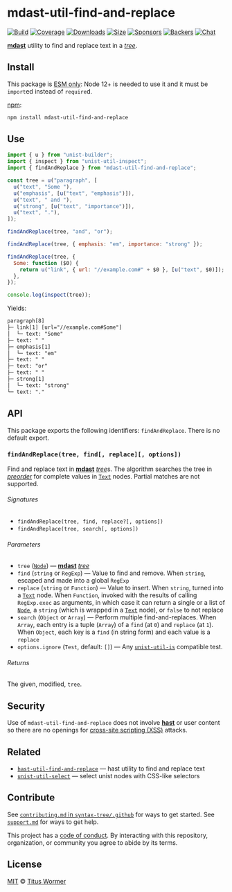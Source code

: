 # mdast-util-find-and-replace

[![Build][build-badge]][build] [![Coverage][coverage-badge]][coverage]
[![Downloads][downloads-badge]][downloads] [![Size][size-badge]][size]
[![Sponsors][sponsors-badge]][collective]
[![Backers][backers-badge]][collective] [![Chat][chat-badge]][chat]

[**mdast**][mdast] utility to find and replace text in a [_tree_][tree].

## Install

This package is
[ESM only](https://gist.github.com/sindresorhus/a39789f98801d908bbc7ff3ecc99d99c):
Node 12+ is needed to use it and it must be `import`ed instead of `require`d.

[npm][npm]:

```sh
npm install mdast-util-find-and-replace
```

## Use

```js
import { u } from "unist-builder";
import { inspect } from "unist-util-inspect";
import { findAndReplace } from "mdast-util-find-and-replace";

const tree = u("paragraph", [
  u("text", "Some "),
  u("emphasis", [u("text", "emphasis")]),
  u("text", " and "),
  u("strong", [u("text", "importance")]),
  u("text", "."),
]);

findAndReplace(tree, "and", "or");

findAndReplace(tree, { emphasis: "em", importance: "strong" });

findAndReplace(tree, {
  Some: function ($0) {
    return u("link", { url: "//example.com#" + $0 }, [u("text", $0)]);
  },
});

console.log(inspect(tree));
```

Yields:

```txt
paragraph[8]
├─ link[1] [url="//example.com#Some"]
│  └─ text: "Some"
├─ text: " "
├─ emphasis[1]
│  └─ text: "em"
├─ text: " "
├─ text: "or"
├─ text: " "
├─ strong[1]
│  └─ text: "strong"
└─ text: "."
```

## API

This package exports the following identifiers: `findAndReplace`. There is no
default export.

### `findAndReplace(tree, find[, replace][, options])`

Find and replace text in [**mdast**][mdast] [_tree_][tree]s. The algorithm
searches the tree in [_preorder_][preorder] for complete values in
[`Text`][text] nodes. Partial matches are not supported.

###### Signatures

- `findAndReplace(tree, find, replace?[, options])`
- `findAndReplace(tree, search[, options])`

###### Parameters

- `tree` ([`Node`][node]) — [**mdast**][mdast] [_tree_][tree]
- `find` (`string` or `RegExp`) — Value to find and remove. When `string`,
  escaped and made into a global `RegExp`
- `replace` (`string` or `Function`) — Value to insert. When `string`, turned
  into a [`Text`][text] node. When `Function`, invoked with the results of
  calling `RegExp.exec` as arguments, in which case it can return a single or a
  list of [`Node`][node], a `string` (which is wrapped in a [`Text`][text]
  node), or `false` to not replace
- `search` (`Object` or `Array`) — Perform multiple find-and-replaces. When
  `Array`, each entry is a tuple (`Array`) of a `find` (at `0`) and `replace`
  (at `1`). When `Object`, each key is a `find` (in string form) and each value
  is a `replace`
- `options.ignore` (`Test`, default: `[]`) — Any [`unist-util-is`][test]
  compatible test.

###### Returns

The given, modified, `tree`.

## Security

Use of `mdast-util-find-and-replace` does not involve [**hast**][hast] or user
content so there are no openings for [cross-site scripting (XSS)][xss] attacks.

## Related

- [`hast-util-find-and-replace`](https://github.com/syntax-tree/hast-util-find-and-replace)
  — hast utility to find and replace text
- [`unist-util-select`](https://github.com/syntax-tree/unist-util-select) —
  select unist nodes with CSS-like selectors

## Contribute

See [`contributing.md` in `syntax-tree/.github`][contributing] for ways to get
started. See [`support.md`][support] for ways to get help.

This project has a [code of conduct][coc]. By interacting with this repository,
organization, or community you agree to abide by its terms.

## License

[MIT][license] © [Titus Wormer][author]

<!-- Definition -->

[build-badge]: https://github.com/syntax-tree/mdast-util-find-and-replace/workflows/main/badge.svg
[build]: https://github.com/syntax-tree/mdast-util-find-and-replace/actions
[coverage-badge]: https://img.shields.io/codecov/c/github/syntax-tree/mdast-util-find-and-replace.svg
[coverage]: https://codecov.io/github/syntax-tree/mdast-util-find-and-replace
[downloads-badge]: https://img.shields.io/npm/dm/mdast-util-find-and-replace.svg
[downloads]: https://www.npmjs.com/package/mdast-util-find-and-replace
[size-badge]: https://img.shields.io/bundlephobia/minzip/mdast-util-find-and-replace.svg
[size]: https://bundlephobia.com/result?p=mdast-util-find-and-replace
[sponsors-badge]: https://opencollective.com/unified/sponsors/badge.svg
[backers-badge]: https://opencollective.com/unified/backers/badge.svg
[collective]: https://opencollective.com/unified
[chat-badge]: https://img.shields.io/badge/chat-discussions-success.svg
[chat]: https://github.com/syntax-tree/unist/discussions
[npm]: https://docs.npmjs.com/cli/install
[license]: license
[author]: https://wooorm.com
[contributing]: https://github.com/syntax-tree/.github/blob/HEAD/contributing.md
[support]: https://github.com/syntax-tree/.github/blob/HEAD/support.md
[coc]: https://github.com/syntax-tree/.github/blob/HEAD/code-of-conduct.md
[hast]: https://github.com/syntax-tree/hast
[mdast]: https://github.com/syntax-tree/mdast
[node]: https://github.com/syntax-tree/mdast#ndoes
[tree]: https://github.com/syntax-tree/unist#tree
[preorder]: https://github.com/syntax-tree/unist#preorder
[text]: https://github.com/syntax-tree/mdast#text
[xss]: https://en.wikipedia.org/wiki/Cross-site_scripting
[test]: https://github.com/syntax-tree/unist-util-is#api
